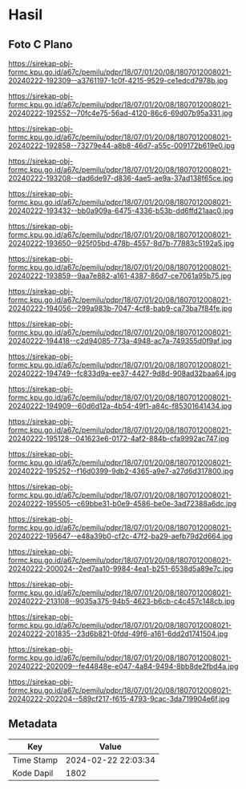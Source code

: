 # Hasil

## Foto C Plano

https://sirekap-obj-formc.kpu.go.id/a67c/pemilu/pdpr/18/07/01/20/08/1807012008021-20240222-192309--a3761197-1c0f-4215-9529-ce1edcd7978b.jpg

https://sirekap-obj-formc.kpu.go.id/a67c/pemilu/pdpr/18/07/01/20/08/1807012008021-20240222-192552--70fc4e75-56ad-4120-86c6-69d07b95a331.jpg

https://sirekap-obj-formc.kpu.go.id/a67c/pemilu/pdpr/18/07/01/20/08/1807012008021-20240222-192858--73279e44-a8b8-46d7-a55c-009172b619e0.jpg

https://sirekap-obj-formc.kpu.go.id/a67c/pemilu/pdpr/18/07/01/20/08/1807012008021-20240222-193208--dad6de97-d836-4ae5-ae9a-37ad138f65ce.jpg

https://sirekap-obj-formc.kpu.go.id/a67c/pemilu/pdpr/18/07/01/20/08/1807012008021-20240222-193432--bb0a909a-6475-4336-b53b-dd6ffd21aac0.jpg

https://sirekap-obj-formc.kpu.go.id/a67c/pemilu/pdpr/18/07/01/20/08/1807012008021-20240222-193650--925f05bd-478b-4557-8d7b-77883c5192a5.jpg

https://sirekap-obj-formc.kpu.go.id/a67c/pemilu/pdpr/18/07/01/20/08/1807012008021-20240222-193859--9aa7e882-a161-4387-86d7-ce7061a95b75.jpg

https://sirekap-obj-formc.kpu.go.id/a67c/pemilu/pdpr/18/07/01/20/08/1807012008021-20240222-194056--299a983b-7047-4cf8-bab9-ca73ba7f84fe.jpg

https://sirekap-obj-formc.kpu.go.id/a67c/pemilu/pdpr/18/07/01/20/08/1807012008021-20240222-194418--c2d94085-773a-4948-ac7a-749355d0f9af.jpg

https://sirekap-obj-formc.kpu.go.id/a67c/pemilu/pdpr/18/07/01/20/08/1807012008021-20240222-194749--fc833d9a-ee37-4427-9d8d-908ad32baa64.jpg

https://sirekap-obj-formc.kpu.go.id/a67c/pemilu/pdpr/18/07/01/20/08/1807012008021-20240222-194909--60d6d12a-4b54-49f1-a84c-f85301641434.jpg

https://sirekap-obj-formc.kpu.go.id/a67c/pemilu/pdpr/18/07/01/20/08/1807012008021-20240222-195128--041623e6-0172-4af2-884b-cfa9992ac747.jpg

https://sirekap-obj-formc.kpu.go.id/a67c/pemilu/pdpr/18/07/01/20/08/1807012008021-20240222-195252--f16d0399-9db2-4365-a9e7-a27d6d317800.jpg

https://sirekap-obj-formc.kpu.go.id/a67c/pemilu/pdpr/18/07/01/20/08/1807012008021-20240222-195505--c69bbe31-b0e9-4586-be0e-3ad72388a6dc.jpg

https://sirekap-obj-formc.kpu.go.id/a67c/pemilu/pdpr/18/07/01/20/08/1807012008021-20240222-195647--e48a39b0-cf2c-47f2-ba29-aefb79d2d664.jpg

https://sirekap-obj-formc.kpu.go.id/a67c/pemilu/pdpr/18/07/01/20/08/1807012008021-20240222-200024--2ed7aa10-9984-4ea1-b251-6538d5a89e7c.jpg

https://sirekap-obj-formc.kpu.go.id/a67c/pemilu/pdpr/18/07/01/20/08/1807012008021-20240222-213108--9035a375-94b5-4623-b6cb-c4c457c148cb.jpg

https://sirekap-obj-formc.kpu.go.id/a67c/pemilu/pdpr/18/07/01/20/08/1807012008021-20240222-201835--23d6b821-0fdd-49f6-a161-6dd2d1741504.jpg

https://sirekap-obj-formc.kpu.go.id/a67c/pemilu/pdpr/18/07/01/20/08/1807012008021-20240222-202009--fe44848e-e047-4a84-9494-8bb8de2fbd4a.jpg

https://sirekap-obj-formc.kpu.go.id/a67c/pemilu/pdpr/18/07/01/20/08/1807012008021-20240222-202204--589cf217-f615-4793-9cac-3da719904e6f.jpg


## Metadata

| Key        | Value               |
| ---------- | ------------------- |
| Time Stamp | 2024-02-22 22:03:34 |
| Kode Dapil | 1802                |



